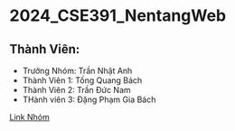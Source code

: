 # 2024_CSE391_NentangWeb
<h2>Thành Viên:</h2>
<ul>
    <li>Trưởng Nhóm: Trần Nhật Anh</li>
    <li>Thành Viên 1: Tống Quang Bách</li>
    <li>Thành Viên 2: Trần Đức Nam</li>
    <li>THành viên 3: Đặng Phạm Gia Bách</li>
</ul>

<a href="https://github.com/Nhoxboon/2024_CSE391_NentangWeb">Link Nhóm</a>

